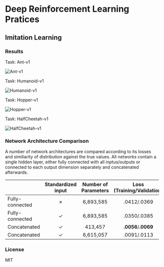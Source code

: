 # Deep Reinforcement Learning Pratices

## Imitation Learning

### Results
Task: Ant-v1

![Ant-v1](https://github.com/ywchan2005/deep-reinforcement-learning-pratices/raw/master/imitation-learning/Ant-v1.gif)

Task: Humanoid-v1

![Humanoid-v1](https://github.com/ywchan2005/deep-reinforcement-learning-pratices/raw/master/imitation-learning/Humanoid-v1.gif)

Task: Hopper-v1

![Hopper-v1](https://github.com/ywchan2005/deep-reinforcement-learning-pratices/raw/master/imitation-learning/Hopper-v1.gif)

Task: HalfCheetah-v1

![HalfCheetah-v1](https://github.com/ywchan2005/deep-reinforcement-learning-pratices/raw/master/imitation-learning/HalfCheetah-v1.gif)

### Network Architecture Comparison
A number of network architectures are compared according to its losses and similiarity of distribution against the true values. All networks contain a single hidden layer, either fully connected with all inptus/outputs or connected to each output dimension separately and concatenated afterwards.

| | Standardized input | Number of Parameters | Loss (Training/Validation) | Similarity |
| - | :-: | :-: | :-: | :-: |
| Fully-connected | ✗ | 6,893,585 | .0412/.0369 | .0351 |
| Fully-connected | ✓ | 6,893,585 | .0350/.0385 | .0373 |
| Concatenated | ✓ | 413,457 | **.0056**/**.0069** | **.0129** |
| Concatenated | ✓ | 6,615,057 | .0091/.0113 | .0216 |

### License
MIT

